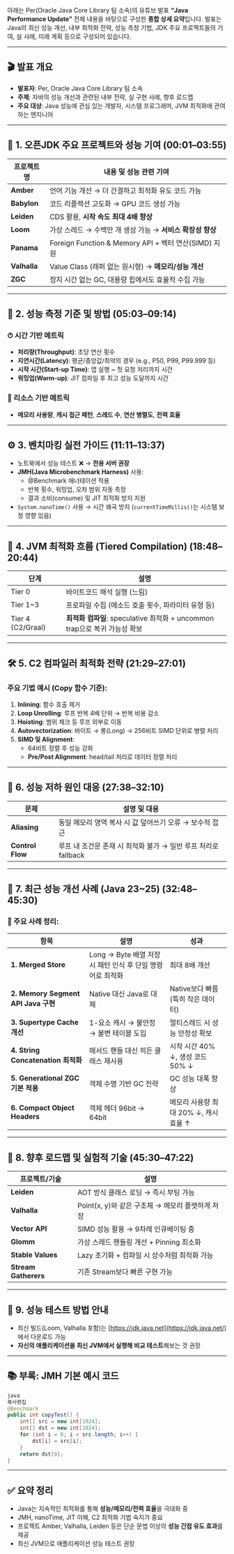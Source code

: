 아래는 Per(Oracle Java Core Library 팀 소속)의 유튜브 발표 **“Java Performance Update”** 전체 내용을 바탕으로 구성한 **종합 상세 요약**입니다. 발표는 Java의 최신 성능 개선, 내부 최적화 전략, 성능 측정 기법, JDK 주요 프로젝트들의 기여, 실 사례, 미래 계획 등으로 구성되어 있습니다.

---

## 🎬 발표 개요

- **발표자**: Per, Oracle Java Core Library 팀 소속
- **주제**: 자바의 성능 개선과 관련된 내부 전략, 실 구현 사례, 향후 로드맵
- **주요 대상**: Java 성능에 관심 있는 개발자, 시스템 프로그래머, JVM 최적화에 관여하는 엔지니어

---

## 🧩 1. 오픈JDK 주요 프로젝트와 성능 기여 (00:01–03:55)

| 프로젝트명 | 내용 및 성능 관련 기여 |
| --- | --- |
| **Amber** | 언어 기능 개선 → 더 간결하고 최적화 유도 코드 가능 |
| **Babylon** | 코드 리플렉션 고도화 → GPU 코드 생성 가능 |
| **Leiden** | CDS 활용, **시작 속도 최대 4배 향상** |
| **Loom** | 가상 스레드 → 수백만 개 생성 가능 → **서비스 확장성 향상** |
| **Panama** | Foreign Function & Memory API + 벡터 연산(SIMD) 지원 |
| **Valhalla** | Value Class (래퍼 없는 원시형) → **메모리/성능 개선** |
| **ZGC** | 정지 시간 없는 GC, 대용량 힙에서도 효율적 수집 가능 |

---

## 🧪 2. 성능 측정 기준 및 방법 (05:03–09:14)

### ⏱ 시간 기반 메트릭

- **처리량(Throughput)**: 초당 연산 횟수
- **지연시간(Latency)**: 평균/중앙값/최악의 경우 (e.g., P50, P99, P99.999 등)
- **시작 시간(Start-up Time)**: 앱 실행 ~ 첫 요청 처리까지 시간
- **워밍업(Warm-up)**: JIT 컴파일 후 최고 성능 도달까지 시간

### 🔁 리소스 기반 메트릭

- **메모리 사용량**, **캐시 접근 패턴**, **스레드 수**, **연산 병렬도**, **전력 효율**

---

## ⚙️ 3. 벤치마킹 실전 가이드 (11:11–13:37)

- 노트북에서 성능 테스트 ❌ → **전용 서버 권장**
- **JMH(Java Microbenchmark Harness)** 사용:
    - @Benchmark 애너테이션 적용
    - 반복 횟수, 워밍업, 오차 범위 자동 측정
    - 결과 소비(consume) 및 JIT 최적화 방지 지원
- `System.nanoTime()` 사용 → 시간 왜곡 방지 (`currentTimeMillis()`는 시스템 보정 영향 있음)

---

## 🔄 4. JVM 최적화 흐름 (Tiered Compilation) (18:48–20:44)

| 단계 | 설명 |
| --- | --- |
| Tier 0 | 바이트코드 해석 실행 (느림) |
| Tier 1~3 | 프로파일 수집 (메소드 호출 횟수, 파라미터 유형 등) |
| Tier 4 (C2/Graal) | **최적화 컴파일**: speculative 최적화 + uncommon trap으로 복귀 가능성 확보 |

---

## 🛠️ 5. C2 컴파일러 최적화 전략 (21:29–27:01)

### 주요 기법 예시 (Copy 함수 기준):

1. **Inlining**: 함수 호출 제거
2. **Loop Unrolling**: 루프 반복 4배 단위 → 반복 비용 감소
3. **Hoisting**: 범위 체크 등 루프 외부로 이동
4. **Autovectorization**: 바이트 → 롱(Long) → 256비트 SIMD 단위로 병렬 처리
5. **SIMD 및 Alignment**:
    - 64비트 정렬 후 성능 강화
    - **Pre/Post Alignment**: head/tail 처리로 데이터 정렬 처리

---

## 🧨 6. 성능 저하 원인 대응 (27:38–32:10)

| 문제 | 설명 및 대응 |
| --- | --- |
| **Aliasing** | 동일 메모리 영역 복사 시 값 덮어쓰기 오류 → 보수적 접근 |
| **Control Flow** | 루프 내 조건문 존재 시 최적화 불가 → 일반 루프 처리로 fallback |

---

## 🚀 7. 최근 성능 개선 사례 (Java 23~25) (32:48–45:30)

### 📌 주요 사례 정리:

| 항목 | 설명 | 성과 |
| --- | --- | --- |
| **1. Merged Store** | Long → Byte 배열 저장 시 패턴 인식 후 단일 명령어로 최적화 | 최대 8배 개선 |
| **2. Memory Segment API Java 구현** | Native 대신 Java로 대체 | Native보다 빠름 (특히 작은 데이터) |
| **3. Supertype Cache 개선** | 1-요소 캐시 → 불안정 → 불변 테이블 도입 | 멀티스레드 시 성능 안정성 확보 |
| **4. String Concatenation 최적화** | 메서드 핸들 대신 히든 클래스 재사용 | 시작 시간 40% ↓, 생성 코드 50% ↓ |
| **5. Generational ZGC 기본 적용** | 객체 수명 기반 GC 전략 | GC 성능 대폭 향상 |
| **6. Compact Object Headers** | 객체 헤더 96bit → 64bit | 메모리 사용량 최대 20% ↓, 캐시 효율 ↑ |

---

## 🧭 8. 향후 로드맵 및 실험적 기술 (45:30–47:22)

| 프로젝트/기술 | 설명 |
| --- | --- |
| **Leiden** | AOT 방식 클래스 로딩 → 즉시 부팅 가능 |
| **Valhalla** | Point(x, y)와 같은 구조체 → 메모리 플랫하게 저장 |
| **Vector API** | SIMD 성능 활용 → 9차례 인큐베이팅 중 |
| **Glomm** | 가상 스레드 핸들링 개선 + Pinning 최소화 |
| **Stable Values** | Lazy 초기화 + 컴파일 시 상수처럼 최적화 가능 |
| **Stream Gatherers** | 기존 Stream보다 빠른 구현 가능 |

---

## 🧪 9. 성능 테스트 방법 안내

- 최신 빌드(Loom, Valhalla 포함)는 [https://jdk.java.net](https://jdk.java.net/) 에서 다운로드 가능
- **자신의 애플리케이션을 최신 JVM에서 실행해 비교 테스트**해보는 것 권장

---

## 📚 부록: JMH 기본 예시 코드

```java
java
복사편집
@Benchmark
public int copyTest() {
    int[] src = new int[1024];
    int[] dst = new int[1024];
    for (int i = 0; i < src.length; i++) {
        dst[i] = src[i];
    }
    return dst[0];
}

```

---

## ✅ 요약 정리

- Java는 지속적인 최적화를 통해 **성능/메모리/전력 효율**을 극대화 중
- JMH, nanoTime, JIT 이해, C2 최적화 기법 숙지가 중요
- 프로젝트 Amber, Valhalla, Leiden 등은 단순 문법 이상의 **성능 간접 유도 효과**를 제공
- 최신 JVM으로 애플리케이션 성능 테스트 권장
